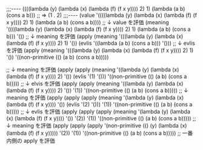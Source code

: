 ;;;----
((((lambda (y)
     (lambda (x)
       (lambda (f)
         (f x y))))
   2)
  1)
 (lambda (a b)
   (cons a b)))
;; => (1 . 2)
;;;----
(value
 '((((lambda (y)
       (lambda (x)
         (lambda (f)
           (f x y))))
     2)
    1)
   (lambda (a b)
     (cons a b))))
;; ↓ value を評価
(meaning
  '((((lambda (y)
       (lambda (x)
         (lambda (f)
           (f x y))))
     2)
    1)
   (lambda (a b)
     (cons a b)))
  '())
;; ↓ meaning を評価
(apply
 (meaning '(((lambda (y)
               (lambda (x)
                 (lambda (f)
                   (f x y))))
             2)
            1) '())
 (evlis '((lambda (a b)
            (cons a b))) '()))
;; ↓ evlis を評価
(apply
  (meaning '(((lambda (y)
               (lambda (x)
                 (lambda (f)
                   (f x y))))
             2)
            1) '())
  '((non-primitive (() (a b) (cons a b)))))

;; ↓ meaning を評価
(apply
 (apply
  (meaning '((lambda (y)
               (lambda (x)
                 (lambda (f)
                   (f x y))))
             2) '())
  (evlis '(1) '()))
 '((non-primitive (() (a b) (cons a b)))))
;; ↓ elvis を評価
(apply
 (apply
  (meaning '((lambda (y)
               (lambda (x)
                 (lambda (f)
                   (f x y))))
             2) '())
  '(1))
 '((non-primitive (() (a b) (cons a b)))))
;; ↓ meaning を評価
(apply
 (apply
  (apply
   (meaning '(lambda (y)
               (lambda (x)
                 (lambda (f)
                   (f x y))))
            '())
   (evlis '(2) '()))
  '(1))
 '((non-primitive (() (a b) (cons a b)))))
;; ↓ evlis を評価
(apply
 (apply
  (apply
   (meaning '(lambda (y)
               (lambda (x)
                 (lambda (f)
                   (f x y))))
            '())
   '(2))
  '(1))
 '((non-primitive (() (a b) (cons a b)))))
;; ↓ meaning を評価
(apply
 (apply
  (apply
   '(non-primitive (() (y) (lambda (x)
                             (lambda (f)
                               (f x y)))))
   '(2))
  '(1))
 '((non-primitive (() (a b) (cons a b)))))
;; 一番内側の apply を評価
